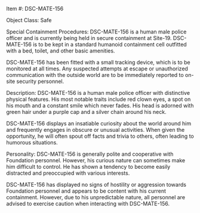 Item #: DSC-MATE-156

Object Class: Safe

Special Containment Procedures: DSC-MATE-156 is a human male police officer and is currently being held in secure containment at Site-19. DSC-MATE-156 is to be kept in a standard humanoid containment cell outfitted with a bed, toilet, and other basic amenities.

DSC-MATE-156 has been fitted with a small tracking device, which is to be monitored at all times. Any suspected attempts at escape or unauthorized communication with the outside world are to be immediately reported to on-site security personnel.

Description: DSC-MATE-156 is a human male police officer with distinctive physical features. His most notable traits include red clown eyes, a spot on his mouth and a constant smile which never fades. His head is adorned with green hair under a purple cap and a silver chain around his neck.

DSC-MATE-156 displays an insatiable curiosity about the world around him and frequently engages in obscure or unusual activities. When given the opportunity, he will often spout off facts and trivia to others, often leading to humorous situations.

Personality: DSC-MATE-156 is generally polite and cooperative with Foundation personnel. However, his curious nature can sometimes make him difficult to control. He has shown a tendency to become easily distracted and preoccupied with various interests.

DSC-MATE-156 has displayed no signs of hostility or aggression towards Foundation personnel and appears to be content with his current containment. However, due to his unpredictable nature, all personnel are advised to exercise caution when interacting with DSC-MATE-156.